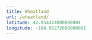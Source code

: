 ```yaml
---
title: Wheatland
url: /wheatland/
latitude: 42.054424000000004
longitude: -104.95272600000001
---
```

